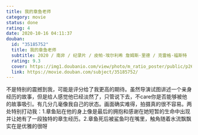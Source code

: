 ```yaml
---
title: 我的章鱼老师
category: movie
status: done
rating: 4
date: 2020-10-16 04:11:37
douban:
  id: "35185752"
  title: 我的章鱼老师
  subtitle: 2020 / 南非 / 纪录片 / 皮帕·埃尔利希 詹姆斯·里德 / 克雷格·福斯特
  rating: 9.3
  cover: https://img1.doubanio.com/view/photo/m_ratio_poster/public/p2619541259.jpg
  link: https://movie.douban.com/subject/35185752/
---
```


不是特别的震撼到我，可能是评分给了我更高的期待。虽然导演试图讲述一个亲身经历的故事，但是给人感觉他已经淡然了，只管说下去，不care你是否能够被他的故事吸引。有几分几毫像我自己的状态。画面确实难得，拍摄真的很不容易。两处特别打动我：1.章鱼贴在他的身上像是最后的拥抱和感谢在她短暂的生命中出现并让她有了一段独特的章生经历。2.章鱼死后被鲨鱼叼在嘴里，触角随着水流飘飘实在是优雅的很呀